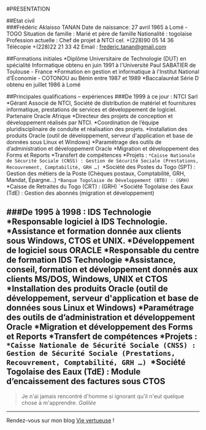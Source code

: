 #PRESENTATION

##Etat civil                                                 
###Frédéric Aklaisso TANAN 
Date de naissance: 27 avril 1965 à Lomé - TOGO
Situation de famille : Marié et père de famille
Nationalité : togolaise
Profession actuelle : Chef de projet à NTCI
cel. +(228)90 05 14 36 Télécopie +(228)22 21 33 42
Email : frederic.tanan@gmail.com

##Formations initiales
*Diplôme Universitaire de Technologie (DUT) en spécialité Informatique obtenu en juin 1991 à l'Université Paul SABATIER de Toulouse - France
*Formation en gestion et informatique à l'Institut National d'Économie - COTONOU  au Bénin entre 1987 et 1989
*Baccalauréat Série D obtenu en juillet 1986 à Lomé

##Principales qualifications – expériences
###De 1999 à ce jour : NTCI Sarl
*Gérant Associé de NTCI, Société de distribution de matériel et fournitures informatique, prestations de services et développement de logiciel. Partenaire Oracle Afrique
*Directeur des projets de conception et développement  réalisés par NTCI.
*Coordination de l’équipe pluridisciplinaire de conduite et réalisation des projets.
*Installation des produits Oracle (outil de développement, serveur d'application et base de données sous Linux et Windows) 
*Paramétrage des outils de d’administration et développement Oracle
*Migration et développement des Forms et Reports
*Transfert de compétences
*Projets :
`*Caisse Nationale de Sécurité Sociale (CNSS) : Gestion de Sécurité Sociale (Prestations, Recouvrement, Comptabilité, GRH …)
`*Société des Postes du Togo (SPT) : Gestion des métiers de la Poste (Chèques postaux, Comptabilité, GRH, Mandat, Épargne…)
`*Banque Togolaise de Développement (BTD) : (GRH)
`*Caisse de Retraites du Togo (CRT) : (GRH)
`*Société Togolaise des Eaux (TdE) : Gestion des abonnés (migration et développement)

###De 1995 à 1998 : IDS Technologie
*Responsable logiciel à IDS Technologie.
*Assistance et formation donnée aux clients sous Windows, CTOS et UNIX.
*Développement de logiciel sous ORACLE
*Responsable du centre de formation IDS Technologie
*Assistance, conseil, formation et développement donnés aux  clients MS/DOS, Windows, UNIX et CTOS
*Installation des produits Oracle (outil de développement, serveur d'application et base de données sous Linux et Windows) 
*Paramétrage des outils de d’administration et développement Oracle
*Migration et développement des Forms et Reports
*Transfert de compétences
*Projets :
`*Caisse Nationale de Sécurité Sociale (CNSS) : Gestion de Sécurité Sociale (Prestations, Recouvrement, Comptabilité, GRH …)
`*Société Togolaise des Eaux (TdE) : Module d’encaissement des factures sous CTOS
-------------------------------
>Je n'ai jamais rencontré d'homme si ignorant qu'il n'eut quelque chose à m'apprendre. *Galilée*
-------------------------------
Rendez-vous sur mon blog [Vie vertueuse](http://www.vie_vertueuse.com) !

